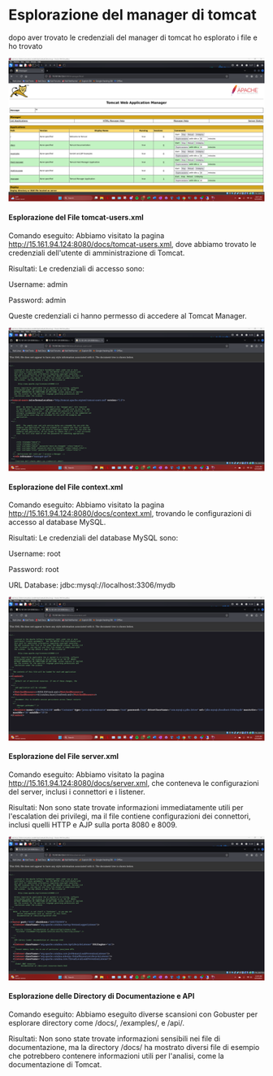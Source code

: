 # Esplorazione del manager di tomcat 

dopo aver trovato le credenziali del manager di tomcat ho esplorato i file e ho trovato 

<img src="../immagini/15tomcat.png" alt="Logo" width="700"/>

#### Esplorazione del File tomcat-users.xml
Comando eseguito:
Abbiamo visitato la pagina http://15.161.94.124:8080/docs/tomcat-users.xml, dove abbiamo trovato le credenziali dell'utente di amministrazione di Tomcat.

Risultati: Le credenziali di accesso sono:

Username: admin

Password: admin

Queste credenziali ci hanno permesso di accedere al Tomcat Manager.

<img src="../immagini/18tomcat-users-xml.png" alt="Logo" width="700"/>

#### Esplorazione del File context.xml
Comando eseguito:
Abbiamo visitato la pagina http://15.161.94.124:8080/docs/context.xml, trovando le configurazioni di accesso al database MySQL.

Risultati: Le credenziali del database MySQL sono:

Username: root

Password: root

URL Database: jdbc:mysql://localhost:3306/mydb

<img src="../immagini/17context-xml.png" alt="Logo" width="700"/>

#### Esplorazione del File server.xml
Comando eseguito: 
Abbiamo visitato la pagina http://15.161.94.124:8080/docs/server.xml, che conteneva le configurazioni del server, inclusi i connettori e i listener.

Risultati: Non sono state trovate informazioni immediatamente utili per l'escalation dei privilegi, ma il file contiene configurazioni dei connettori, inclusi quelli HTTP e AJP sulla porta 8080 e 8009.

<img src="../immagini/16server-xml.png" alt="Logo" width="700"/>

#### Esplorazione delle Directory di Documentazione e API
Comando eseguito: 
Abbiamo eseguito diverse scansioni con Gobuster per esplorare directory come /docs/, /examples/, e /api/.

Risultati: Non sono state trovate informazioni sensibili nei file di documentazione, ma la directory /docs/ ha mostrato diversi file di esempio che potrebbero contenere informazioni utili per l'analisi, come la documentazione di Tomcat.


